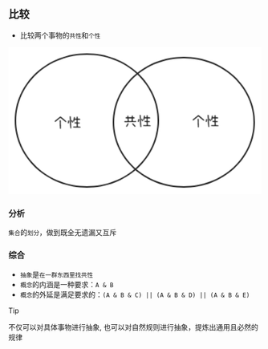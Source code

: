 ## 比较

- 比较两个事物的`共性`和`个性`

<img src="../images/compare.png" width="900">

### 分析

`集合`的`划分`，做到既全无遗漏又互斥

### 综合

- `抽象`是`在一群东西里找共性`
- `概念`的内涵是一种要求：`A & B`
- `概念`的外延是满足要求的：`(A & B & C) || (A & B & D) || (A & B & E)`

> [!TIP]
> 不仅可以对具体事物进行抽象, 也可以对自然规则进行抽象，提炼出通用且必然的规律

